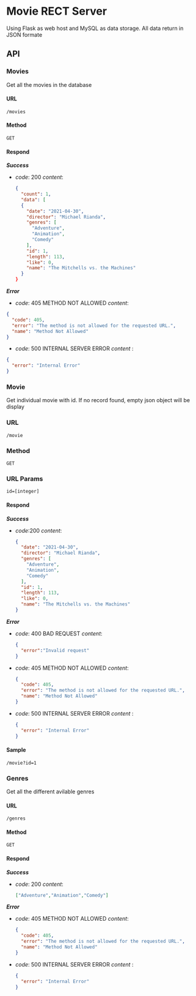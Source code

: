 # Movie RECT Server
Using Flask as web host and MySQL as data storage. All data return in JSON formate 

## API

### Movies
Get all the movies in the database 
#### URL
`/movies`
#### Method
`GET`
#### Respond
**_Success_**
- _code_: 200
  _content_:
  ```json
  {
    "count": 1,
    "data": [
    {
      "date": "2021-04-30",
      "director": "Michael Rianda",
      "genres": [
        "Adventure",
        "Animation",
        "Comedy"
      ],
      "id": 1,
      "length": 113,
      "like": 0,
      "name": "The Mitchells vs. the Machines"
    }
  }
  ```

**_Error_**
- _code_: 405 METHOD NOT ALLOWED
_content_: 
```json
{
  "code": 405,
  "error": "The method is not allowed for the requested URL.",
  "name": "Method Not Allowed"
}
```
- _code_: 500 INTERNAL SERVER ERROR
_content_ : 
```json
{
  "error": "Internal Error"
}
```

### Movie
Get individual movie with id. If no record found, empty json object will be display
### URL
`/movie`
### Method
`GET`
### URL Params
`id=[integer]`
#### Respond
**_Success_**
- _code_:200
  _content_:
  ```json
  {
    "date": "2021-04-30",
    "director": "Michael Rianda",
    "genres": [
      "Adventure",
      "Animation",
      "Comedy"
    ],
    "id": 1,
    "length": 113,
    "like": 0,
    "name": "The Mitchells vs. the Machines"
  }
  ```
**_Error_**
- _code_: 400 BAD REQUEST
  _content_:
  ```json
  {
    "error":"Invalid request"
  }
  ```
- _code_: 405 METHOD NOT ALLOWED
  _content_: 
  ```json
  {
    "code": 405,
    "error": "The method is not allowed for the requested URL.",
    "name": "Method Not Allowed"
  }
  ```
- _code_: 500 INTERNAL SERVER ERROR
  _content_ : 
  ```json
  {
    "error": "Internal Error"
  }
  ```
#### Sample
```http
/movie?id=1
```
### Genres
Get all the different avilable genres
#### URL
`/genres`
#### Method
`GET`
#### Respond 
**_Success_**
- _code_: 200
  _content_:
  ``` json
  ["Adventure","Animation","Comedy"]
  ```
**_Error_**
- _code_: 405 METHOD NOT ALLOWED
  _content_: 
  ```json
  {
    "code": 405,
    "error": "The method is not allowed for the requested URL.",
    "name": "Method Not Allowed"
  }
  ```
- _code_: 500 INTERNAL SERVER ERROR
  _content_ : 
  ```json
  {
    "error": "Internal Error"
  }
  ```